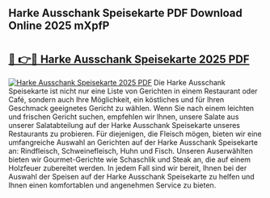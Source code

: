 ## Harke Ausschank Speisekarte PDF Download Online 2025 mXpfP

# <h2><a href="http://gc6oqr.nevu.top/?p=Harke+Ausschank+Speisekarte">🔗 👉🔴 Harke Ausschank Speisekarte 2025 PDF</a></h2>

[![Harke Ausschank Speisekarte 2025 PDF](https://i.imgur.com/dBaPXMq.png)](http://gc6oqr.nevu.top/?p=Harke+Ausschank+Speisekarte)
Die Harke Ausschank Speisekarte ist nicht nur eine Liste von Gerichten in einem Restaurant oder Café, sondern auch Ihre Möglichkeit, ein köstliches und für Ihren Geschmack geeignetes Gericht zu wählen. Wenn Sie nach einem leichten und frischen Gericht suchen, empfehlen wir Ihnen, unsere Salate aus unserer Salatabteilung auf der Harke Ausschank Speisekarte unseres Restaurants zu probieren. Für diejenigen, die Fleisch mögen, bieten wir eine umfangreiche Auswahl an Gerichten auf der Harke Ausschank Speisekarte an: Rindfleisch, Schweinefleisch, Huhn und Fisch. Unseren Auserwählten bieten wir Gourmet-Gerichte wie Schaschlik und Steak an, die auf einem Holzfeuer zubereitet werden. In jedem Fall sind wir bereit, Ihnen bei der Auswahl der Speisen auf der Harke Ausschank Speisekarte zu helfen und Ihnen einen komfortablen und angenehmen Service zu bieten.
